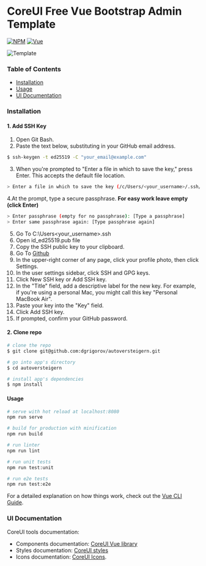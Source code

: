 # CoreUI Free Vue Bootstrap Admin Template

[![NPM][npm-coreui-vue-badge-latest]][npm-coreui-vue]
[![Vue](https://img.shields.io/badge/Vue-^2.6.11-brightgreen.svg?style=flat-square)][coreui]

[npm-coreui-vue]: https://www.npmjs.com/package/@coreui/vue
[npm-coreui-vue-badge-latest]: https://img.shields.io/npm/v/@coreui/vue/latest?style=flat-square&color=brightgreen  
[coreui]: https://coreui.io/vue

![Template](https://coreui.io/images/github/vue-free-template-3.gif)

### Table of Contents

- [Installation](#installation)
- [Usage](#usage)
- [UI Documentation](#ui-documentation)

### Installation

#### 1. Add SSH Key
1. Open Git Bash.
2. Paste the text below, substituting in your GitHub email address.

``` bash
$ ssh-keygen -t ed25519 -C "your_email@example.com"
```
3. When you're prompted to "Enter a file in which to save the key," press Enter. This accepts the default file location.

``` bash
> Enter a file in which to save the key (/c/Users/<your_username>/.ssh/id_ed25519):[Press enter]
```
4.At the prompt, type a secure passphrase. **For easy work leave empty (click Enter)**

``` bash
> Enter passphrase (empty for no passphrase): [Type a passphrase]
> Enter same passphrase again: [Type passphrase again]
```

5. Go To C:\Users\<your_username>\.ssh
6. Open id_ed25519.pub file
7. Copy the SSH public key to your clipboard.
8. Go To [Github](http://github.io)
9. In the upper-right corner of any page, click your profile photo, then click Settings.
10. In the user settings sidebar, click SSH and GPG keys.
11. Click New SSH key or Add SSH key.
12. In the "Title" field, add a descriptive label for the new key. For example, if you're using a personal Mac, you might call this key "Personal MacBook Air".
13. Paste your key into the "Key" field.
14. Click Add SSH key.
15. If prompted, confirm your GitHub password.


#### 2. Clone repo

``` bash
# clone the repo
$ git clone git@github.com:dgrigorov/autoversteigern.git

# go into app's directory
$ cd autoversteigern

# install app's dependencies
$ npm install
```

#### Usage

``` bash
# serve with hot reload at localhost:8080
npm run serve

# build for production with minification
npm run build

# run linter
npm run lint

# run unit tests
npm run test:unit

# run e2e tests
npm run test:e2e

```

For a detailed explanation on how things work, check out the [Vue CLI Guide](https://cli.vuejs.org/guide/).

### UI Documentation

CoreUI tools documentation:

- Components documentation: [CoreUI Vue library](https://coreui.io/vue/docs)
- Styles documentation: [CoreUI styles](https://coreui.io/docs/3.0-beta/)
- Icons documentation: [CoreUI Icons](http://coreui.io/icons).
